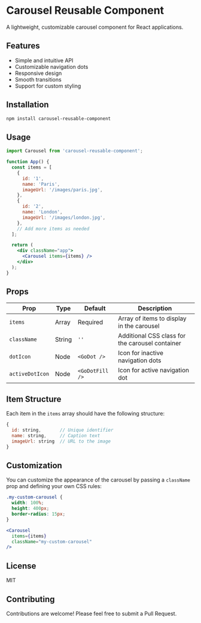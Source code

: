 # Carousel Reusable Component

A lightweight, customizable carousel component for React applications.

## Features

- Simple and intuitive API
- Customizable navigation dots
- Responsive design
- Smooth transitions
- Support for custom styling

## Installation

```bash
npm install carousel-reusable-component
```

## Usage

```jsx
import Carousel from 'carousel-reusable-component';

function App() {
  const items = [
    {
      id: '1',
      name: 'Paris',
      imageUrl: '/images/paris.jpg',
    },
    {
      id: '2',
      name: 'London',
      imageUrl: '/images/london.jpg',
    },
    // Add more items as needed
  ];

  return (
    <div className="app">
      <Carousel items={items} />
    </div>
  );
}
```

## Props

| Prop | Type | Default | Description |
|------|------|---------|-------------|
| `items` | Array | Required | Array of items to display in the carousel |
| `className` | String | `''` | Additional CSS class for the carousel container |
| `dotIcon` | Node | `<GoDot />` | Icon for inactive navigation dots |
| `activeDotIcon` | Node | `<GoDotFill />` | Icon for active navigation dot |

## Item Structure

Each item in the `items` array should have the following structure:

```js
{
  id: string,       // Unique identifier
  name: string,     // Caption text
  imageUrl: string  // URL to the image
}
```

## Customization

You can customize the appearance of the carousel by passing a `className` prop and defining your own CSS rules:

```css
.my-custom-carousel {
  width: 100%;
  height: 400px;
  border-radius: 15px;
}
```

```jsx
<Carousel 
  items={items} 
  className="my-custom-carousel" 
/>
```

## License

MIT

## Contributing

Contributions are welcome! Please feel free to submit a Pull Request.